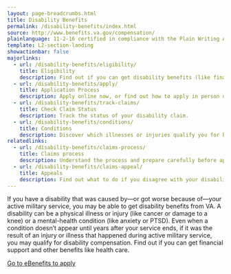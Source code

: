 ```yaml
---
layout: page-breadcrumbs.html
title: Disability Benefits
permalink: /disability-benefits/index.html
source: http://www.benefits.va.gov/compensation/
plainlanguage: 11-2-16 certified in compliance with the Plain Writing Act
template: L2-section-landing
showactionbar: false
majorlinks:
  - url: /disability-benefits/eligibility/
    title: Eligibility
    description: Find out if you can get disability benefits (like financial support and health care) from VA.
  - url: /disability-benefits/apply/
    title: Application Process
    description: Apply online now, or find out how to apply in person or get help from a trained professional.
  - url: /disability-benefits/track-claims/
    title: Check Claim Status
    description: Track the status of your disability claim.
  - url: /disability-benefits/conditions/
    title: Conditions
    description: Discover which illnesses or injuries qualify you for benefits.
relatedlinks:
  - url: /disability-benefits/claims-process/
    title: Claims process
    description: Understand the process and prepare carefully before applying.
  - url: /disability-benefits/claims-appeal/
    title: Appeals
    description: Find out what to do if you disagree with your disability rating decision.
---
```


If you have a disability that was caused by—or got worse because of—your active military service, you may be able to get disability benefits from VA. A disability can be a physical illness or injury (like cancer or damage to a knee) or a mental-health condition (like anxiety or PTSD). Even when a condition doesn’t appear until years after your service ends, if it was the result of an injury or illness that happened during active military service, you may qualify for disability compensation. Find out if you can get financial support and other benefits like health care.

<a class="usa-button-primary va-button-primary" href="https://www.ebenefits.va.gov/ebenefits/about/feature?feature=disability-compensation">Go to eBenefits to apply</a>

